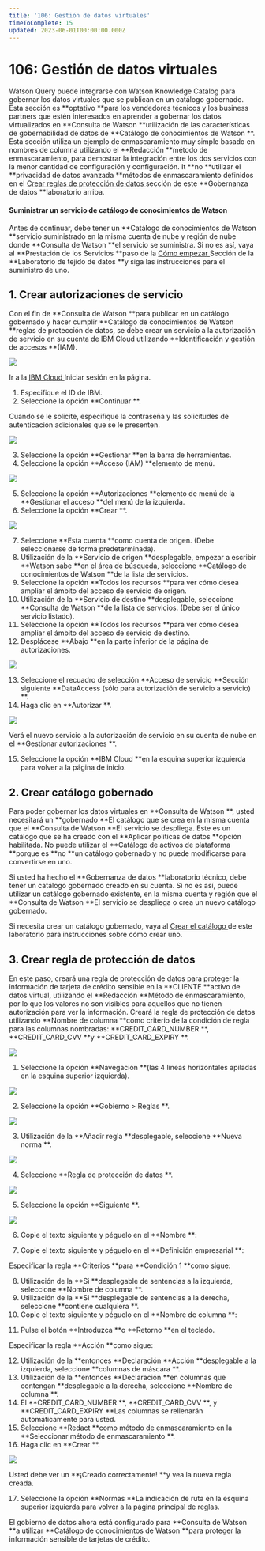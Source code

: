 ```yaml
---
title: '106: Gestión de datos virtuales'
timeToComplete: 15
updated: 2023-06-01T00:00:00.000Z
---
```

# 106: Gestión de datos virtuales

Watson Query puede integrarse con Watson Knowledge Catalog para gobernar los datos virtuales que se publican en un catálogo gobernado. Esta sección es **optativo **para los vendedores técnicos y los business partners que estén interesados en aprender a gobernar los datos virtualizados en **Consulta de Watson **utilización de las características de gobernabilidad de datos de **Catálogo de conocimientos de Watson **. Esta sección utiliza un ejemplo de enmascaramiento muy simple basado en nombres de columna utilizando el **Redacción **método de enmascaramiento, para demostrar la integración entre los dos servicios con la menor cantidad de configuración y configuración. It **no **utilizar el **privacidad de datos avanzada **métodos de enmascaramiento definidos en el [Crear reglas de protección de datos ](https://vest.buildlab.cloud/en/wkc/102#7-create-data-protection-rules)sección de este **Gobernanza de datos **laboratorio arriba.

#### Suministrar un servicio de catálogo de conocimientos de Watson

Antes de continuar, debe tener un **Catálogo de conocimientos de Watson **servicio suministrado en la misma cuenta de nube y región de nube donde **Consulta de Watson **el servicio se suministra. Si no es así, vaya al **Prestación de los Servicios **paso de la [Cómo empezar ](https://vest.buildlab.cloud/en/wkc/getting-started)Sección de la **Laboratorio de tejido de datos **y siga las instrucciones para el suministro de uno.

## 1. Crear autorizaciones de servicio

Con el fin de **Consulta de Watson **para publicar en un catálogo gobernado y hacer cumplir **Catálogo de conocimientos de Watson **reglas de protección de datos, se debe crear un servicio a la autorización de servicio en su cuenta de IBM Cloud utilizando **Identificación y gestión de accesos **(IAM).

![](./images/L3/image389.png)

Ir a la [IBM Cloud ](https://cloud.ibm.com/login)Iniciar sesión en la página.

1.  Especifique el ID de IBM.
2.  Seleccione la opción **Continuar **.

Cuando se le solicite, especifique la contraseña y las solicitudes de autenticación adicionales que se le presenten.

![](./images/L3/image390.png)

3.  Seleccione la opción **Gestionar **en la barra de herramientas.
4.  Seleccione la opción **Acceso (IAM) **elemento de menú.

![](./images/L3/image391.png)

5.  Seleccione la opción **Autorizaciones **elemento de menú de la **Gestionar el acceso **del menú de la izquierda.
6.  Seleccione la opción **Crear **.

![](./images/L3/image392.png)

7.  Seleccione **Esta cuenta **como cuenta de origen. (Debe seleccionarse de forma predeterminada).
8.  Utilización de la **Servicio de origen **desplegable, empezar a escribir **Watson sabe **en el área de búsqueda, seleccione **Catálogo de conocimientos de Watson **de la lista de servicios.
9.  Seleccione la opción **Todos los recursos **para ver cómo desea ampliar el ámbito del acceso de servicio de origen.
10. Utilización de la **Servicio de destino **desplegable, seleccione **Consulta de Watson **de la lista de servicios. (Debe ser el único servicio listado).
11. Seleccione la opción **Todos los recursos **para ver cómo desea ampliar el ámbito del acceso de servicio de destino.
12. Desplácese **Abajo **en la parte inferior de la página de autorizaciones.

![](./images/L3/image393.png)

13. Seleccione el recuadro de selección **Acceso de servicio **Sección siguiente **DataAccess (sólo para autorización de servicio a servicio) **.
14. Haga clic en **Autorizar **.

![](./images/L3/image394.png)

Verá el nuevo servicio a la autorización de servicio en su cuenta de nube en el **Gestionar autorizaciones **.

15. Seleccione la opción **IBM Cloud **en la esquina superior izquierda para volver a la página de inicio.

## 2. Crear catálogo gobernado

Para poder gobernar los datos virtuales en **Consulta de Watson **, usted necesitará un **gobernado **El catálogo que se crea en la misma cuenta que el **Consulta de Watson **El servicio se despliega. Este es un catálogo que se ha creado con el **Aplicar políticas de datos **opción habilitada. No puede utilizar el **Catálogo de activos de plataforma **porque es **no **un catálogo gobernado y no puede modificarse para convertirse en uno.

Si usted ha hecho el **Gobernanza de datos **laboratorio técnico, debe tener un catálogo gobernado creado en su cuenta. Si no es así, puede utilizar un catálogo gobernado existente, en la misma cuenta y región que el **Consulta de Watson **El servicio se despliega o crea un nuevo catálogo gobernado.

Si necesita crear un catálogo gobernado, vaya al [Crear el catálogo ](https://vest.buildlab.cloud/en/wkc/104#1-create-the-catalog)de este laboratorio para instrucciones sobre cómo crear uno.

## 3. Crear regla de protección de datos

En este paso, creará una regla de protección de datos para proteger la información de tarjeta de crédito sensible en la **CLIENTE **activo de datos virtual, utilizando el **Redacción **Método de enmascaramiento, por lo que los valores no son visibles para aquellos que no tienen autorización para ver la información. Creará la regla de protección de datos utilizando **Nombre de columna **como criterio de la condición de regla para las columnas nombradas: **CREDIT\_CARD\_NUMBER **, **CREDIT\_CARD\_CVV **y **CREDIT\_CARD\_EXPIRY **.

![](./images/L3/image7.png)

1.  Seleccione la opción **Navegación **(las 4 líneas horizontales apiladas en la esquina superior izquierda).

![](./images/L3/image395.png)

2.  Seleccione la opción **Gobierno > Reglas **.

![](./images/L3/image396.png)

3.  Utilización de la **Añadir regla **desplegable, seleccione **Nueva norma **.

![](./images/L3/image133.png)

4.  Seleccione **Regla de protección de datos **.

![](./images/L3/image134.png)

5.  Seleccione la opción **Siguiente **.

![](./images/L3/image397.png)

6.  Copie el texto siguiente y péguelo en el **Nombre **:

<CopyText text="Cómo proteger la información de tarjeta"/>

7.  Copie el texto siguiente y péguelo en el **Definición empresarial **:

<CopyText text="Proteger todos los componentes de una tarjeta de crédito. Incluyendo el número de tarjeta de crédito, el número de validación de tarjeta de crédito (CVV) y la fecha de vencimiento de la tarjeta de crédito utilizando el método de enmascaramiento de privacidad de datos."/>

Especificar la regla **Criterios **para **Condición 1 **como sigue:

8.  Utilización de la **Si **desplegable de sentencias a la izquierda, seleccione **Nombre de columna **.
9.  Utilización de la **Si **desplegable de sentencias a la derecha, seleccione **contiene cualquiera **.
10. Copie el texto siguiente y péguelo en el **Nombre de columna **:

<CopyText text="CREDIT_CARD_NUMBER, CREDIT_CARD_CVV, CREDIT_CARD_EXPIRY"/>

11. Pulse el botón **Introduzca **o **Retorno **en el teclado.

Especificar la regla **Acción **como sigue:

12. Utilización de la **entonces **Declaración **Acción **desplegable a la izquierda, seleccione **columnas de máscara **.
13. Utilización de la **entonces **Declaración **en columnas que contengan **desplegable a la derecha, seleccione **Nombre de columna **.
14. El **CREDIT\_CARD\_NUMBER **, **CREDIT\_CARD\_CVV **, y **CREDIT\_CARD\_EXPIRY **Las columnas se rellenarán automáticamente para usted.
15. Seleccione **Redact **como método de enmascaramiento en la **Seleccionar método de enmascaramiento **.
16. Haga clic en **Crear **.

![](./images/L3/image398.png)

Usted debe ver un **¡Creado correctamente! **y vea la nueva regla creada.

17. Seleccione la opción **Normas **La indicación de ruta en la esquina superior izquierda para volver a la página principal de reglas.

El gobierno de datos ahora está configurado para **Consulta de Watson **a utilizar **Catálogo de conocimientos de Watson **para proteger la información sensible de tarjetas de crédito.

